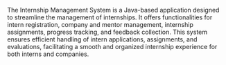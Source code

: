The Internship Management System is a Java-based application designed to streamline the management of internships. It offers functionalities for intern registration, company and mentor management, internship assignments, progress tracking, and feedback collection. This system ensures efficient handling of intern applications, assignments, and evaluations, facilitating a smooth and organized internship experience for both interns and companies.
